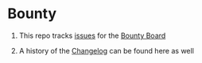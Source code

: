 # Bounty
1) This repo tracks [issues](https://github.com/bountyeq/bounty/issues) for the [Bounty Board](https://github.com/orgs/bountyeq/projects/1)

2) A history of the [Changelog](https://github.com/bountyeq/bounty/blob/master/CHANGELOG.md) can be found here as well


